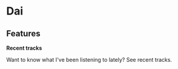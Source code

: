 # Dai

## Features

**Recent tracks**

Want to know what I've been listening to lately? See recent tracks.
